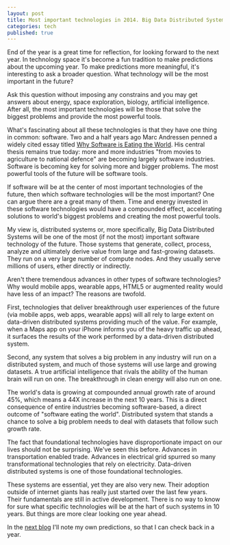 ```yaml
---
layout: post
title: Most important technologies in 2014. Big Data Distributed Systems
categories: tech
published: true
---
```


End of the year is a great time for reflection, for looking forward to the next year. In technology space it's become a fun tradition to make predictions about the upcoming year. To make predictions more meaningful, it's interesting to ask a broader question. What technology will be the most important in the future?

Ask this question without imposing any constrains and you may get answers about energy, space exploration, biology, artificial intelligence. After all, the most important technologies will be those that solve the biggest problems and provide the most powerful tools.

What's fascinating about all these technologies is that they have one thing in common: software. Two and a half years ago Marc Andressen penned a widely cited essay titled [Why Software is Eating the World](http://online.wsj.com/news/articles/SB10001424053111903480904576512250915629460). His central thesis remains true today: more and more industries "from movies to agriculture to national defence" are becoming largely software industries. Software is becoming key for solving more and bigger problems. The most powerful tools of the future will be software tools.

If software will be at the center of most important technologies of the future, then which software technologies will be the most important? One can argue there are a great many of them. Time and energy invested in these software technologies would have a compounded effect, accelerating solutions to world's biggest problems and creating the most powerful tools.

My view is, distributed systems or, more specifically, Big Data Distributed Systems will be one of the most (if not the most) important software technology of the future. Those systems that generate, collect, process, analyze and ultimately derive value from large and fast-growing datasets. They run on a very large number of compute nodes. And they usually serve millions of users, ether directly or indirectly.

Aren't there tremendous advances in other types of software technologies? Why would mobile apps, wearable apps, HTML5 or augmented reality would have less of an impact? The reasons are twofold.

First, technologies that deliver breakthrough user experiences of the future (via mobile apps, web apps, wearable apps) will all rely to large extent on data-driven distributed systems providing much of the value. For example, when a Maps app on your iPhone informs you of the heavy traffic up ahead, it surfaces the results of the work performed by a data-driven distributed system.

Second, any system that solves a big problem in any industry will run on a distributed system, and much of those systems will use large and growing datasets. A true artificial intelligence that rivals the ability of the human brain will run on one. The breakthrough in clean energy will also run on one.

The world's data is growing at compounded annual growth rate of around 45%, which means a 44X increase in the next 10 years. This is a direct consequence of entire industries becoming software-based, a direct outcome of "software eating the world". Distributed system that stands a chance to solve a big problem needs to deal with datasets that follow such growth rate.

The fact that foundational technologies have disproportionate impact on our lives should not be surprising. We've seen this before. Advances in transportation enabled trade. Advances in electrical grid spurred so many transformational technologies that rely on electricity. Data-driven distributed systems is one of those foundational technologies.

These systems are essential, yet they are also very new. Their adoption outside of internet giants has really just started over the last few years. Their fundamentals are still in active development. There is no way to know for sure what specific technologies will be at the hart of such systems in 10 years. But things are more clear looking one year ahead.

In the [next blog](/tech/2013/12/30/Big-Data-Distributed-Systems--2014-predictions.html) I'll note my own predictions, so that I can check back in a year.